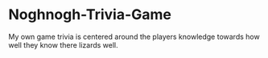 # Noghnogh-Trivia-Game
My own game trivia is centered around the players knowledge towards how well they know there lizards well.
